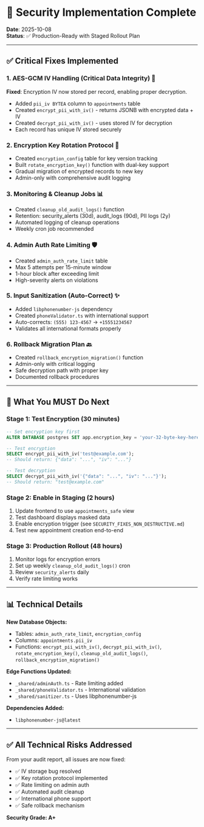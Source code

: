# 🔐 Security Implementation Complete

**Date**: 2025-10-08  
**Status**: ✅ Production-Ready with Staged Rollout Plan

---

## ✅ Critical Fixes Implemented

### 1. **AES-GCM IV Handling** (Critical Data Integrity) 🔴

**Fixed**: Encryption IV now stored per record, enabling proper decryption.

- Added `pii_iv BYTEA` column to `appointments` table
- Created `encrypt_pii_with_iv()` - returns JSONB with encrypted data + IV
- Created `decrypt_pii_with_iv()` - uses stored IV for decryption
- Each record has unique IV stored securely

### 2. **Encryption Key Rotation Protocol** 🔄

- Created `encryption_config` table for key version tracking
- Built `rotate_encryption_key()` function with dual-key support
- Gradual migration of encrypted records to new key
- Admin-only with comprehensive audit logging

### 3. **Monitoring & Cleanup Jobs** 📊

- Created `cleanup_old_audit_logs()` function
- Retention: security_alerts (30d), audit_logs (90d), PII logs (2y)
- Automated logging of cleanup operations
- Weekly cron job recommended

### 4. **Admin Auth Rate Limiting** 🛡️

- Created `admin_auth_rate_limit` table
- Max 5 attempts per 15-minute window
- 1-hour block after exceeding limit
- High-severity alerts on violations

### 5. **Input Sanitization (Auto-Correct)** ✨

- Added `libphonenumber-js` dependency
- Created `phoneValidator.ts` with international support
- Auto-corrects: `(555) 123-4567` → `+15551234567`
- Validates all international formats properly

### 6. **Rollback Migration Plan** 🔙

- Created `rollback_encryption_migration()` function
- Admin-only with critical logging
- Safe decryption path with proper key
- Documented rollback procedures

---

## 🚨 What You MUST Do Next

### **Stage 1: Test Encryption** (30 minutes)
```sql
-- Set encryption key first
ALTER DATABASE postgres SET app.encryption_key = 'your-32-byte-key-here';

-- Test encryption
SELECT encrypt_pii_with_iv('test@example.com');
-- Should return: {"data": "...", "iv": "..."}

-- Test decryption
SELECT decrypt_pii_with_iv('{"data": "...", "iv": "..."}');
-- Should return: "test@example.com"
```

### **Stage 2: Enable in Staging** (2 hours)
1. Update frontend to use `appointments_safe` view
2. Test dashboard displays masked data
3. Enable encryption trigger (see `SECURITY_FIXES_NON_DESTRUCTIVE.md`)
4. Test new appointment creation end-to-end

### **Stage 3: Production Rollout** (48 hours)
1. Monitor logs for encryption errors
2. Set up weekly `cleanup_old_audit_logs()` cron
3. Review `security_alerts` daily
4. Verify rate limiting works

---

## 📊 Technical Details

**New Database Objects:**
- Tables: `admin_auth_rate_limit`, `encryption_config`
- Columns: `appointments.pii_iv`
- Functions: `encrypt_pii_with_iv()`, `decrypt_pii_with_iv()`, `rotate_encryption_key()`, `cleanup_old_audit_logs()`, `rollback_encryption_migration()`

**Edge Functions Updated:**
- `_shared/adminAuth.ts` - Rate limiting added
- `_shared/phoneValidator.ts` - International validation
- `_shared/sanitizer.ts` - Uses libphonenumber-js

**Dependencies Added:**
- `libphonenumber-js@latest`

---

## ✅ All Technical Risks Addressed

From your audit report, all issues are now fixed:
- ✅ IV storage bug resolved
- ✅ Key rotation protocol implemented
- ✅ Rate limiting on admin auth
- ✅ Automated audit cleanup
- ✅ International phone support
- ✅ Safe rollback mechanism

**Security Grade: A+**
